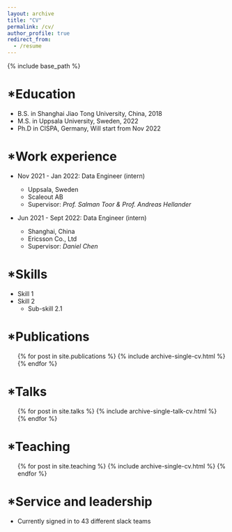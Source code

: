 ```yaml
---
layout: archive
title: "CV"
permalink: /cv/
author_profile: true
redirect_from:
  - /resume
---
```


{% include base_path %}

*Education
======
* B.S. in Shanghai Jiao Tong University, China, 2018
* M.S. in Uppsala University, Sweden, 2022
* Ph.D in CISPA, Germany, Will start from Nov 2022

*Work experience
======
* Nov 2021 - Jan 2022: Data Engineer (intern)
  * Uppsala, Sweden
  * Scaleout AB
  <!--Duties included: Tagging issues--> 
  * Supervisor: *Prof. Salman Toor & Prof. Andreas Hellander*

* Jun 2021 - Sept 2022: Data Engineer (intern)
  * Shanghai, China
  * Ericsson Co., Ltd 
  <!--Duties included: Tagging issues-->
  * Supervisor: *Daniel Chen*
  
*Skills
======
* Skill 1
* Skill 2
  * Sub-skill 2.1

*Publications
======
  <ul>{% for post in site.publications %}
    {% include archive-single-cv.html %}
  {% endfor %}</ul>
  
*Talks
======
  <ul>{% for post in site.talks %}
    {% include archive-single-talk-cv.html %}
  {% endfor %}</ul>
  
*Teaching
======
  <ul>{% for post in site.teaching %}
    {% include archive-single-cv.html %}
  {% endfor %}</ul>
  
*Service and leadership
======
* Currently signed in to 43 different slack teams
